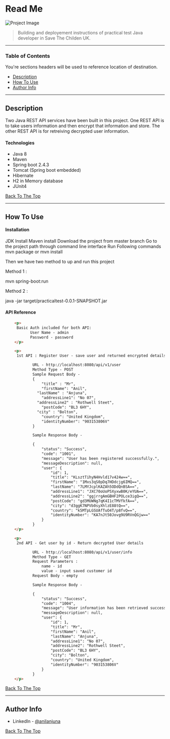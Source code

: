 # Read Me

![Project Image](project-image-url)

>Building and deployement instructions of practical test Java developer in Save The Childen UK.

---

### Table of Contents
You're sections headers will be used to reference location of destination.

- [Description](#description)
- [How To Use](#how-to-use)
- [Author Info](#author-info)

---

## Description

Two Java REST API services have been built in this project. One REST API is to take users information and then encrypt that information and store. 
The other REST API is for retreiving decrypted user information. 

#### Technologies

- Java 8
- Maven
- Spring boot 2.4.3
- Tomcat (Spring boot embedded)
- Hibernate
- H2 in Memory database
- JUnit4

[Back To The Top](#read-me-template)

---

## How To Use

#### Installation

JDK Install
Maven install
Download the project from master branch
Go to the project path through command line interface
Run Following commands
   mvn package or mvn install   
   
   Then we have two method to up and run this project

Method 1 :

   mvn spring-boot:run

Method 2 :

   java -jar target/practicaltest-0.0.1-SNAPSHOT.jar


#### API Reference

```html    
    <p>
     Basic Auth included for both API:
           User Name - admin
           Password - password
    </p>

    <p>
     1st API : Register User - save user and returned encrypted details

            URL - http://localhost:8080/api/v1/user
            Method Type - POST
            Sample Request Body - 
            {
                "title" : "Mr",
                "firstName": "Anil",
              "lastName" : "Anjuna",
                "addressLine1": "No 07",
              "addressLine2" : "Rothwell Steet",
                "postCode": "BL3 6HY",
              "city" : "Bolton",
                "country": "United Kingdom",
                "identityNumber": "903153806V"
            }

            Sample Response Body -

            {
                "status": "Success",
                "code": "1001",
                "message": "User has been registered successfully.",
                "messageDescription": null,
                "user": {
                    "id": 1,
                    "title": "KLsztTihyN4Hvld17v424w==",
                    "firstName": "1Mxs3qS0pDq7HDdcjg6IMQ==",
                    "lastName": "7LMYJcplKAZAh5ODdQnBSA==",
                    "addressLine1": "JXC70oUoP5XyxwB0K/eYUA==",
                    "addressLine2": "ggjrrgAmGBHF2POLce3igQ==",
                    "postCode": "gd3MUWNg7qK4I1cTMVfkfA==",
                    "city": "d3ggK7NPVb0syXhlzE88tQ==",
                    "country": "k5MTpLGSUAfTuO4T/p8fvQ==",
                    "identityNumber": "KA7nJt50Jovg9U9RVnQGjw=="
                }
            }
    </p>

    <p>
     2nd API - Get user by id - Return decrypted User details

            URL - http://localhost:8080/api/v1/user/info
            Method Type - GET
            Request Parameters :
                name - id
                value - input saved customer id
            Request Body - empty

            Sample Response Body -

            {
                "status": "Success",
                "code": "1004",
                "message": "User information has been retrieved successfully",
                "messageDescription": null,
                "user": {
                    "id": 1,
                    "title": "Mr",
                    "firstName": "Anil",
                    "lastName": "Anjuna",
                    "addressLine1": "No 07",
                    "addressLine2": "Rothwell Steet",
                    "postCode": "BL3 6HY",
                    "city": "Bolton",
                    "country": "United Kingdom",
                    "identityNumber": "903153806V"
                }
            }
    </p>
```
[Back To The Top](#read-me-template)

---

## Author Info

- LinkedIn - [@anilanjuna](https://www.linkedin.com/in/anil-anjuna-wijesinghe-76325211a/)

[Back To The Top](#read-me-template)


